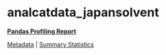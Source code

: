 # analcatdata_japansolvent

[**Pandas Profiling Report**](../docs_sources/profile/analcatdata_japansolvent.html)

[Metadata](metadata.yaml) | [Summary Statistics](summary_stats.csv)

